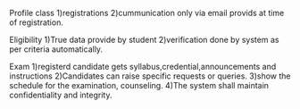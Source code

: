 Profile class
1)registrations
2)cummunication only via email provids at time of registration.

Eligibility
1)True data provide by student
2)verification done by system as per criteria automatically.

Exam
1)registerd candidate gets syllabus,credential,announcements and instructions 
2)Candidates can raise specific requests or queries.
3)show the schedule for the examination, counseling.
4)The system shall maintain confidentiality and integrity.
